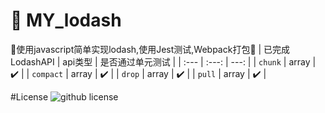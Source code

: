# 🚀 MY_lodash

🤗使用javascript简单实现lodash,使用Jest测试,Webpack打包🤗
| 已完成LodashAPI | api类型 | 是否通过单元测试 |
| :---           |  :---: |          ---:  |
| `chunk`        | array  | ✔️             |
| `compact`      | array  | ✔️             |
| `drop`         | array  | ✔️             |
| `pull`         | array  | ✔️             |

#License
![github license]() 

